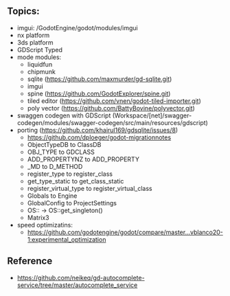 ## Topics:

* imgui: /GodotEngine/godot/modules/imgui
* nx platform
* 3ds platform
* GDScript Typed
* mode modules:
  - liquidfun
  - chipmunk
  - sqlite (https://github.com/maxmurder/gd-sqlite.git)
  - imgui
  - spine (https://github.com/GodotExplorer/spine.git)
  - tiled editor (https://github.com/vnen/godot-tiled-importer.git)
  - poly vector (https://github.com/BattyBovine/polyvector.git)
* swaggen codegen with GDScript (Workspace/[net]/swagger-codegen/modules/swagger-codegen/src/main/resources/gdscript)
* porting (https://github.com/khairul169/gdsqlite/issues/8)
  - https://github.com/dploeger/godot-migrationnotes
  - ObjectTypeDB to ClassDB
  - OBJ_TYPE to GDCLASS
  - ADD_PROPERTYNZ to ADD_PROPERTY
  - _MD to D_METHOD
  - register_type to register_class
  - get_type_static to get_class_static
  - register_virtual_type to register_virtual_class
  - Globals to Engine
  - GlobalConfig to ProjectSettings
  - OS:: -> OS::get_singleton()
  - Matrix3
* speed optimizatins:
  - https://github.com/godotengine/godot/compare/master...vblanco20-1:experimental_optimization

## Reference

- https://github.com/neikeq/gd-autocomplete-service/tree/master/autocomplete_service
